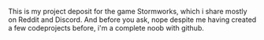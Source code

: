 This is my project deposit for the game Stormworks, which
i share mostly on Reddit and Discord.
And before you ask, nope despite me having created a few
codeprojects before, i'm a complete noob with github.
